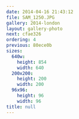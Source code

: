 ```yaml
---
date: 2014-04-16 21:43:12
file: SAM_1250.JPG
gallery: 2014-london
layout: gallery-photo
next: cfae326
ordering: 4
previous: 80ece0b
sizes:
  640w:
    height: 854
    width: 640
  200x200:
    height: 200
    width: 200
  96x96:
    height: 96
    width: 96
title: null
---
```

